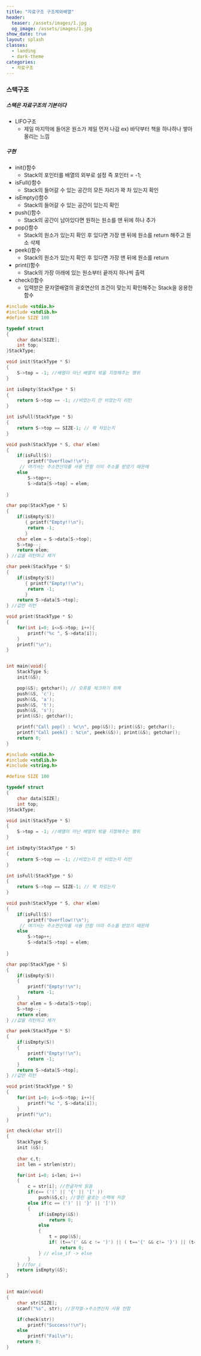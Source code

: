 ```yaml
---
title: "자료구조 구조체와배열"
header:
  teaser: /assets/images/1.jpg
  og_image: /assets/images/1.jpg
show_date: true
layout: splash
classes:
  - landing
  - dark-theme
categories:
  - 자료구조
---      
```


### 스택구조
##### 스택은 자료구조의 기본이다 
- LIFO구조
    - 제일 마지막에 들어온 원소가 제일 먼저 나감
    ex) 바닥부터 책을 하나하나 쌓아 올리는 느낌

##### 구현
* init()함수
    *  Stack의 포인터를 배열의 외부로 설정 즉 포인터 = -1;
* isFull()함수
    * Stack의 들어갈 수 있는 공간의 모든 자리가 꽉 차 있는지 확인
* isEmpty()함수
    * Stack의 들어갈 수 있는 공간이 있는지 확인
* push()함수
    * Stack의 공간이 남아있다면 원하는 원소를 맨 뒤에 하나 추가
* pop()함수
    * Stack의 원소가 있는지 확인 후 있다면 가장 맨 뒤에 원소를 return 해주고 원소 삭제
* peek()함수
    * Stack의 원소가 있는지 확인 후 있다면 가장 맨 뒤에 원소를 return
* print()함수
    * Stack의 가장 아래에 있는 원소부터 끝까지 하나씩 출력
* check()함수
    * 입력받은 문자열배열의 괄호연산의 조건이 맞는지 확인해주는 Stack을 응용한 함수


```c++
#include <stdio.h>
#include <stdlib.h>
#define SIZE 100

typedef struct
{
    char data[SIZE];
    int top;
}StackType;

void init(StackType * S)
{   
    S->top = -1; //배열이 아닌 배열의 밖을 지정해주는 행위
}

int isEmpty(StackType * S)
{
    return S->top == -1; //비었는지 안 비었는지 리턴
}

int isFull(StackType * S)
{
    return S->top == SIZE-1; // 꽉 차있는지 
}

void push(StackType * S, char elem)
{
    if(isFull(S))
        printf("Overflow!!\n");
     // 여기서는 주소연산자를 사용 안함 이미 주소를 받았기 때문에
    else
        S->top++;
        S->data[S->top] = elem;
    
}

char pop(StackType * S)
{
    if(isEmpty(S))
       { printf("Empty!!\n");
        return -1;
       }
    char elem = S->data[S->top];
    S->top--;
    return elem;
} //값을 리턴하고 제거

char peek(StackType * S)
{
    if(isEmpty(S))
       { printf("Empty!!\n");
        return -1;
       }
    return S->data[S->top];
} //값만 리턴

void print(StackType * S)
{
    for(int i=0; i<=S->top; i++){
        printf("%c ", S->data[i]);
    }
    printf("\n");
}


int main(void){
    StackType S;
    init(&S);

    pop(&S); getchar(); // 오류를 체크하기 위해
    push(&S, 'c');
    push(&S, 'a');
    push(&S, 't');
    push(&S, 's');
    print(&S); getchar();

    printf("Call pop() : %c\n", pop(&S)); print(&S); getchar();
    printf("Call peek() : %c\n", peek(&S)); print(&S); getchar();
    return 0;
}
```

```c++
#include <stdio.h>
#include <stdlib.h>
#include <string.h>

#define SIZE 100

typedef struct
{
    char data[SIZE];
    int top;
}StackType;

void init(StackType * S)
{   
    S->top = -1; //배열이 아닌 배열의 밖을 지정해주는 행위
}

int isEmpty(StackType * S)
{
    return S->top == -1; //비었는지 안 비었는지 리턴
}

int isFull(StackType * S)
{
    return S->top == SIZE-1; // 꽉 차있는지 
}

void push(StackType * S, char elem)
{
    if(isFull(S))
        printf("Overflow!!\n");
     // 여기서는 주소연산자를 사용 안함 이미 주소를 받았기 때문에
    else
        S->top++;
        S->data[S->top] = elem;
    
}

char pop(StackType * S)
{
    if(isEmpty(S))
    {
        printf("Empty!!\n");
        return -1;
    }
    char elem = S->data[S->top];
    S->top--;
    return elem;
} //값을 리턴하고 제거

char peek(StackType * S)
{
    if(isEmpty(S))
    {
        printf("Empty!!\n");
        return -1;
    }
    return S->data[S->top];
} //값만 리턴

void print(StackType * S)
{
    for(int i=0; i<=S->top; i++){
        printf("%c ", S->data[i]);
    }
    printf("\n");
}

int check(char str[])
{
    StackType S;
    init (&S);
    
    char c,t;
    int len = strlen(str);

    for(int i=0; i<len; i++)
    {
        c = str[i]; //한글자씩 읽음
        if(c== ('(' || '{' || '[' ))
            push(&S,c); //열린 괄호는 스택에 저장
        else if(c == (')' || '}' || ']'))
        {
            if(isEmpty(&S))
                return 0;
            else
            {
                t = pop(&S);
                if( (t=='(' && c != ')') || ( t=='{' && c!= '}') || (t=='[' && c!= ']'))
                    return 0;
            } // else_if -> else
        } 
    } //for_i
    return isEmpty(&S);
}


int main(void)
{
    char str[SIZE];
    scanf("%s", str); //문자열->주소연산자 사용 안함

    if(check(str))
        printf("Success!!\n");
    else
        printf("Fail\n");
    return 0;
}
```